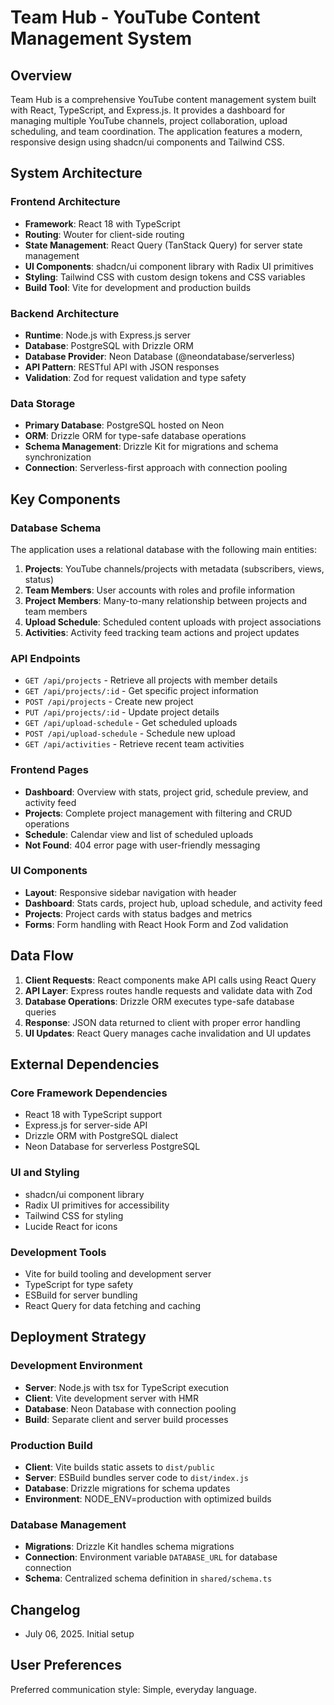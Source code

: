 # Team Hub - YouTube Content Management System

## Overview

Team Hub is a comprehensive YouTube content management system built with React, TypeScript, and Express.js. It provides a dashboard for managing multiple YouTube channels, project collaboration, upload scheduling, and team coordination. The application features a modern, responsive design using shadcn/ui components and Tailwind CSS.

## System Architecture

### Frontend Architecture
- **Framework**: React 18 with TypeScript
- **Routing**: Wouter for client-side routing
- **State Management**: React Query (TanStack Query) for server state management
- **UI Components**: shadcn/ui component library with Radix UI primitives
- **Styling**: Tailwind CSS with custom design tokens and CSS variables
- **Build Tool**: Vite for development and production builds

### Backend Architecture
- **Runtime**: Node.js with Express.js server
- **Database**: PostgreSQL with Drizzle ORM
- **Database Provider**: Neon Database (@neondatabase/serverless)
- **API Pattern**: RESTful API with JSON responses
- **Validation**: Zod for request validation and type safety

### Data Storage
- **Primary Database**: PostgreSQL hosted on Neon
- **ORM**: Drizzle ORM for type-safe database operations
- **Schema Management**: Drizzle Kit for migrations and schema synchronization
- **Connection**: Serverless-first approach with connection pooling

## Key Components

### Database Schema
The application uses a relational database with the following main entities:

1. **Projects**: YouTube channels/projects with metadata (subscribers, views, status)
2. **Team Members**: User accounts with roles and profile information
3. **Project Members**: Many-to-many relationship between projects and team members
4. **Upload Schedule**: Scheduled content uploads with project associations
5. **Activities**: Activity feed tracking team actions and project updates

### API Endpoints
- `GET /api/projects` - Retrieve all projects with member details
- `GET /api/projects/:id` - Get specific project information
- `POST /api/projects` - Create new project
- `PUT /api/projects/:id` - Update project details
- `GET /api/upload-schedule` - Get scheduled uploads
- `POST /api/upload-schedule` - Schedule new upload
- `GET /api/activities` - Retrieve recent team activities

### Frontend Pages
- **Dashboard**: Overview with stats, project grid, schedule preview, and activity feed
- **Projects**: Complete project management with filtering and CRUD operations
- **Schedule**: Calendar view and list of scheduled uploads
- **Not Found**: 404 error page with user-friendly messaging

### UI Components
- **Layout**: Responsive sidebar navigation with header
- **Dashboard**: Stats cards, project hub, upload schedule, and activity feed
- **Projects**: Project cards with status badges and metrics
- **Forms**: Form handling with React Hook Form and Zod validation

## Data Flow

1. **Client Requests**: React components make API calls using React Query
2. **API Layer**: Express routes handle requests and validate data with Zod
3. **Database Operations**: Drizzle ORM executes type-safe database queries
4. **Response**: JSON data returned to client with proper error handling
5. **UI Updates**: React Query manages cache invalidation and UI updates

## External Dependencies

### Core Framework Dependencies
- React 18 with TypeScript support
- Express.js for server-side API
- Drizzle ORM with PostgreSQL dialect
- Neon Database for serverless PostgreSQL

### UI and Styling
- shadcn/ui component library
- Radix UI primitives for accessibility
- Tailwind CSS for styling
- Lucide React for icons

### Development Tools
- Vite for build tooling and development server
- TypeScript for type safety
- ESBuild for server bundling
- React Query for data fetching and caching

## Deployment Strategy

### Development Environment
- **Server**: Node.js with tsx for TypeScript execution
- **Client**: Vite development server with HMR
- **Database**: Neon Database with connection pooling
- **Build**: Separate client and server build processes

### Production Build
- **Client**: Vite builds static assets to `dist/public`
- **Server**: ESBuild bundles server code to `dist/index.js`
- **Database**: Drizzle migrations for schema updates
- **Environment**: NODE_ENV=production with optimized builds

### Database Management
- **Migrations**: Drizzle Kit handles schema migrations
- **Connection**: Environment variable `DATABASE_URL` for database connection
- **Schema**: Centralized schema definition in `shared/schema.ts`

## Changelog

- July 06, 2025. Initial setup

## User Preferences

Preferred communication style: Simple, everyday language.